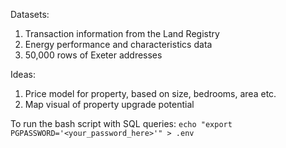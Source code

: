 Datasets:
1. Transaction information from the Land Registry
2. Energy performance and characteristics data
3. 50,000 rows of Exeter addresses

Ideas:
1. Price model for property, based on size, bedrooms, area etc.
2. Map visual of property upgrade potential



To run the bash script with SQL queries:
`echo "export PGPASSWORD='<your_password_here>'" > .env`